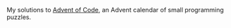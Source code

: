 My solutions to [Advent of Code](https://adventofcode.com), an Advent calendar of small programming puzzles.
